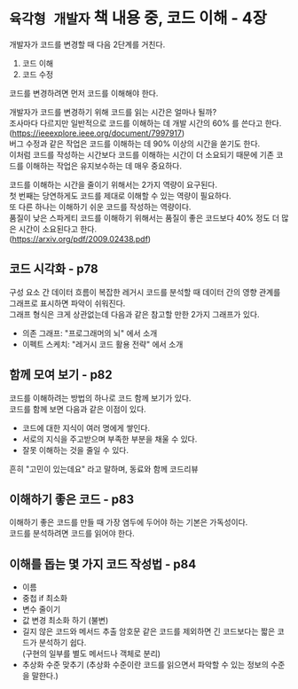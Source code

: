 # `육각형 개발자` 책 내용 중, 코드 이해 - 4장

개발자가 코드를 변경할 때 다음 2단계를 거친다.

1. 코드 이해
2. 코드 수정

코드를 변경하려면 먼저 코드를 이해해야 한다.

개발자가 코드를 변경하기 위해 코드를 읽는 시간은 얼마나 될까?  
조사마다 다르지만 일반적으로 코드를 이해하는 데 개발 시간의 60% 를 쓴다고 한다.  
(https://ieeexplore.ieee.org/document/7997917)  
버그 수정과 같은 작업은 코드를 이해하는 데 90% 이상의 시간을 쏟기도 한다.  
이처럼 코드를 작성하는 시간보다 코드를 이해하는 시간이 더 소요되기 때문에 기존 코드를 이해하는 작업은 유지보수하는 데 매우 중요하다.

코드를 이해하는 시간을 줄이기 위해서는 2가지 역량이 요구된다.  
첫 번째는 당연하게도 코드를 제대로 이해할 수 있는 역량이 필요하다.  
또 다른 하나는 이해하기 쉬운 코드를 작성하는 역량이다.  
품질이 낮은 스파게티 코드를 이해하기 위해서는 품질이 좋은 코드보다 40% 정도 더 많은 시간이 소요된다고 한다.  
(https://arxiv.org/pdf/2009.02438.pdf)

## 코드 시각화 - p78

구성 요소 간 데이터 흐름이 복잡한 레거시 코드를 분석할 때 데이터 간의 영향 관계를 그래프로 표시하면 파악이 쉬워진다.  
그래프 형식은 크게 상관없는데 다음과 같은 참고할 만한 2가지 그래프가 있다.

- 의존 그래프: "프로그래머의 뇌" 에서 소개
- 이펙트 스케치: "레거시 코드 활용 전략" 에서 소개

## 함께 모여 보기 - p82

코드를 이해하려는 방법의 하나로 코드 함께 보기가 있다.  
코드를 함께 보면 다음과 같은 이점이 있다.

- 코드에 대한 지식이 여러 명에게 쌓인다.
- 서로의 지식을 주고받으며 부족한 부분을 채울 수 있다.
- 잘못 이해하는 것을 줄일 수 있다.

흔히 "고민이 있는데요" 라고 말하며, 동료와 함께 코드리뷰

## 이해하기 좋은 코드 - p83

이해하기 좋은 코드를 만들 때 가장 염두에 두어야 하는 기본은 가독성이다.  
코드를 분석하려면 코드를 읽어야 한다.

## 이해를 돕는 몇 가지 코드 작성법 - p84

- 이름
- 중첩 if 최소화
- 변수 줄이기
- 값 변경 최소화 하기 (불변)
- 길지 않은 코드와 메서드 추출
  암호문 같은 코드를 제외하면 긴 코드보다는 짧은 코드가 분석하기 쉽다.  
  (구현의 일부를 별도 메서드나 객체로 분리)
- 추상화 수준 맞추기
  (추상화 수준이란 코드를 읽으면서 파악할 수 있는 정보의 수준을 말한다.)
